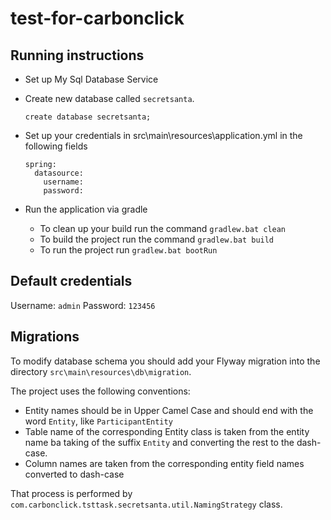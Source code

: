 # test-for-carbonclick

## Running instructions

* Set up My Sql Database Service
* Create new database called `secretsanta`.

    `create database secretsanta;`
* Set up your credentials in src\main\resources\application.yml in the following fields
    ```$xslt
    spring:
      datasource:
        username: 
        password: 
    ```
* Run the application via gradle
    * To clean up your build run the command
        `gradlew.bat clean`
    * To build the project run the command
        `gradlew.bat build`
    * To run the project run
        `gradlew.bat bootRun`        

## Default credentials

Username: `admin`
Password: `123456`

## Migrations

To modify database schema you should add your Flyway migration into the directory
`src\main\resources\db\migration`.

The project uses the following conventions:

* Entity names should be in Upper Camel Case and should end with the word 
  `Entity`, like `ParticipantEntity`
* Table name of the corresponding Entity class is taken from the entity name
  ba taking of the suffix `Entity` and converting the rest to the dash-case.
* Column names are taken from the corresponding entity field names converted to 
  dash-case
  
That process is performed by `com.carbonclick.tsttask.secretsanta.util.NamingStrategy`
class.

   